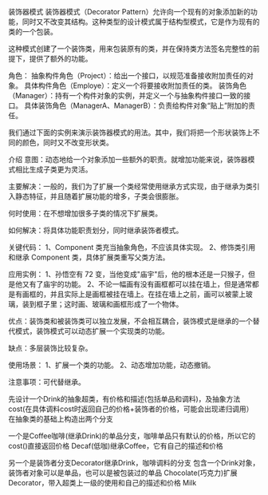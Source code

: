 装饰器模式
装饰器模式（Decorator Pattern）允许向一个现有的对象添加新的功能，同时又不改变其结构。这种类型的设计模式属于结构型模式，它是作为现有的类的一个包装。

这种模式创建了一个装饰类，用来包装原有的类，并在保持类方法签名完整性的前提下，提供了额外的功能。

角色：
  抽象构件角色（Project）：给出一个接口，以规范准备接收附加责任的对象。
  具体构件角色（Employe）：定义一个将要接收附加责任的类。
  装饰角色（Manager）：持有一个构件对象的实例，并定义一个与抽象构件接口一致的接口。
  具体装饰角色（ManagerA、ManagerB）：负责给构件对象“贴上”附加的责任。

我们通过下面的实例来演示装饰器模式的用法。其中，我们将把一个形状装饰上不同的颜色，同时又不改变形状类。

介绍
意图：动态地给一个对象添加一些额外的职责。就增加功能来说，装饰器模式相比生成子类更为灵活。

主要解决：一般的，我们为了扩展一个类经常使用继承方式实现，由于继承为类引入静态特征，并且随着扩展功能的增多，子类会很膨胀。

何时使用：在不想增加很多子类的情况下扩展类。

如何解决：将具体功能职责划分，同时继承装饰者模式。

关键代码： 1、Component 类充当抽象角色，不应该具体实现。 2、修饰类引用和继承 Component 类，具体扩展类重写父类方法。

应用实例： 1、孙悟空有 72 变，当他变成"庙宇"后，他的根本还是一只猴子，但是他又有了庙宇的功能。 2、不论一幅画有没有画框都可以挂在墙上，但是通常都是有画框的，并且实际上是画框被挂在墙上。在挂在墙上之前，画可以被蒙上玻璃，装到框子里；这时画、玻璃和画框形成了一个物体。

优点：装饰类和被装饰类可以独立发展，不会相互耦合，装饰模式是继承的一个替代模式，装饰模式可以动态扩展一个实现类的功能。

缺点：多层装饰比较复杂。

使用场景： 1、扩展一个类的功能。 2、动态增加功能，动态撤销。

注意事项：可代替继承。


先设计一个Drink的抽象超类，有价格和描述(包括单品和调料)，及抽象方法cost(在具体调料cost时返回自己的价格+装饰者的价格，可能会出现递归调用）
  在抽象类的基础上构造出两个分支
    
   一个是Coffee咖啡(继承Drink)的单品分支，咖啡单品只有默认的价格，所以它的cost()直接返回价格
    	Decaf(低咖)继承Coffee，它有自己的描述和价格

   另一个是装饰者分支Decorator继承Drink，咖啡调料的分支
    	包含一个Drink对象，装饰者对象可以是单品，也可以是被包装过的单品
    	Chocolate(巧克力)扩展Decorator，带入超类上一级的使用和自己的描述和价格
    	Milk